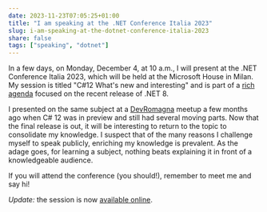 ```yaml
---
date: 2023-11-23T07:05:25+01:00
title: "I am speaking at the .NET Conference Italia 2023"
slug: i-am-speaking-at-the-dotnet-conference-italia-2023
share: false
tags: ["speaking", "dotnet"]
---
```

In a few days, on Monday, December 4, at 10 a.m., I will present at the .NET Conference Italia 2023, which will be held
at the Microsoft House in Milan. My session is titled "C#12 What's new and interesting" and is part of a [rich agenda][1]
focused on the recent release of .NET 8.

I presented on the same subject at a [DevRomagna][2] meetup a few months ago when C# 12 was in preview and still had
several moving parts. Now that the final release is out, it will be interesting to return to the topic to consolidate my
knowledge. I suspect that of the many reasons I challenge myself to speak publicly, enriching my knowledge is prevalent.
As the adage goes, for learning a subject, nothing beats explaining it in front of a knowledgeable audience.

If you will attend the conference (you should!), remember to meet me and say hi!

*Update:* the session is now [available online](/video-of-my-csharp-12-session-at-dotnet-conference-italia-2023/).


[1]: https://dotnetconference.it/e/3281/dotNET-Conference-Italia-2023
[2]: https://www.meetup.com/it-IT/devromagna/
 [rss]: https://nicolaiarocci.com/index.xml
 [m]: https://fosstodon.org/@nicola
 [nl]: https://buttondown.email/nicolaiarocci
